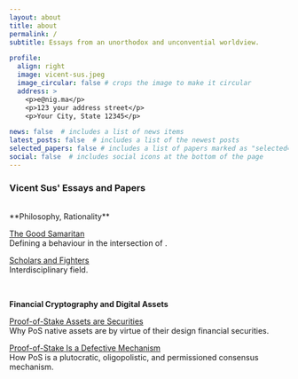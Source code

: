 ```yaml
---
layout: about
title: about
permalink: /
subtitle: Essays from an unorthodox and unconvential worldview.  

profile:
  align: right
  image: vicent-sus.jpeg
  image_circular: false # crops the image to make it circular
  address: >
    <p>e@nig.ma</p>
    <p>123 your address street</p>
    <p>Your City, State 12345</p>

news: false  # includes a list of news items
latest_posts: false  # includes a list of the newest posts
selected_papers: false # includes a list of papers marked as "selected={true}"
social: false  # includes social icons at the bottom of the page
---
```


### **Vicent Sus' Essays and Papers**
<br>
**Philosophy, Rationality**

[The Good Samaritan](#)  
Defining a behaviour in the intersection of .

[Scholars and Fighters](#)  
Interdisciplinary field.

<br>

**Financial Cryptography and Digital Assets**

[Proof-of-Stake Assets are Securities](#)  
Why PoS native assets are by virtue of their design financial securities.

[Proof-of-Stake Is a Defective Mechanism](#)  
How PoS is a plutocratic, oligopolistic, and permissioned consensus mechanism.


<br>
